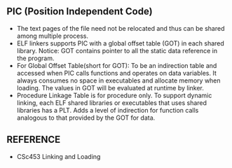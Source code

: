 ## PIC (Position Independent Code)
- The text pages of the file need not be relocated and thus can be shared among multiple process.
- ELF linkers supports PIC with a global offset table (GOT) in each shared library. Notice: GOT contains pointer to all the static data reference in the program.
- For Global Offset Table(short for GOT): To be an indirection table and accessed when PIC calls functions and operates on data variables. It always consumes no space in executables and allocate memory when loading. The values in GOT will be evaluated at runtime by linker.
- Procedure Linkage Table is for procedure only. To support dynamic linking, each ELF shared libraries or executables that uses shared libraries has a PLT. Adds a level of indirection for function calls analogous to that provided by the GOT for data.



## REFERENCE
- CSc453 Linking and Loading
